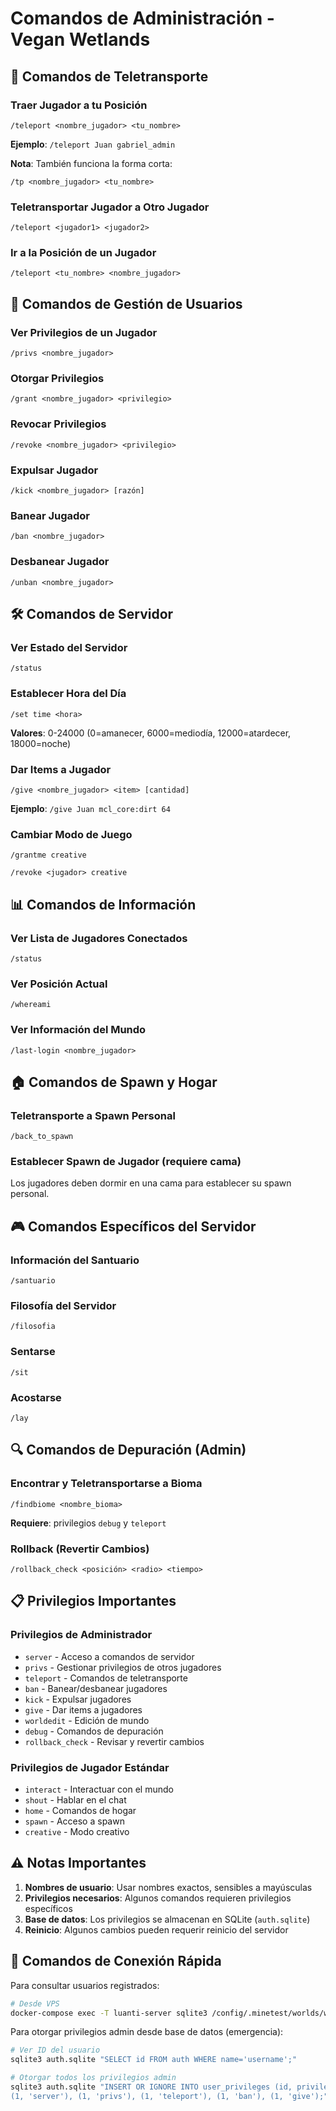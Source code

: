 # Comandos de Administración - Vegan Wetlands

## 🚀 Comandos de Teletransporte

### Traer Jugador a tu Posición
```
/teleport <nombre_jugador> <tu_nombre>
```
**Ejemplo**: `/teleport Juan gabriel_admin`

**Nota**: También funciona la forma corta:
```
/tp <nombre_jugador> <tu_nombre>
```

### Teletransportar Jugador a Otro Jugador
```
/teleport <jugador1> <jugador2>
```

### Ir a la Posición de un Jugador
```
/teleport <tu_nombre> <nombre_jugador>
```

## 🔧 Comandos de Gestión de Usuarios

### Ver Privilegios de un Jugador
```
/privs <nombre_jugador>
```

### Otorgar Privilegios
```
/grant <nombre_jugador> <privilegio>
```

### Revocar Privilegios
```
/revoke <nombre_jugador> <privilegio>
```

### Expulsar Jugador
```
/kick <nombre_jugador> [razón]
```

### Banear Jugador
```
/ban <nombre_jugador>
```

### Desbanear Jugador
```
/unban <nombre_jugador>
```

## 🛠️ Comandos de Servidor

### Ver Estado del Servidor
```
/status
```

### Establecer Hora del Día
```
/set time <hora>
```
**Valores**: 0-24000 (0=amanecer, 6000=mediodía, 12000=atardecer, 18000=noche)

### Dar Items a Jugador
```
/give <nombre_jugador> <item> [cantidad]
```
**Ejemplo**: `/give Juan mcl_core:dirt 64`

### Cambiar Modo de Juego
```
/grantme creative
```
```
/revoke <jugador> creative
```

## 📊 Comandos de Información

### Ver Lista de Jugadores Conectados
```
/status
```

### Ver Posición Actual
```
/whereami
```

### Ver Información del Mundo
```
/last-login <nombre_jugador>
```

## 🏠 Comandos de Spawn y Hogar

### Teletransporte a Spawn Personal
```
/back_to_spawn
```

### Establecer Spawn de Jugador (requiere cama)
Los jugadores deben dormir en una cama para establecer su spawn personal.

## 🎮 Comandos Específicos del Servidor

### Información del Santuario
```
/santuario
```

### Filosofía del Servidor
```
/filosofia
```

### Sentarse
```
/sit
```

### Acostarse
```
/lay
```

## 🔍 Comandos de Depuración (Admin)

### Encontrar y Teletransportarse a Bioma
```
/findbiome <nombre_bioma>
```
**Requiere**: privilegios `debug` y `teleport`

### Rollback (Revertir Cambios)
```
/rollback_check <posición> <radio> <tiempo>
```

## 📋 Privilegios Importantes

### Privilegios de Administrador
- `server` - Acceso a comandos de servidor
- `privs` - Gestionar privilegios de otros jugadores
- `teleport` - Comandos de teletransporte
- `ban` - Banear/desbanear jugadores
- `kick` - Expulsar jugadores
- `give` - Dar items a jugadores
- `worldedit` - Edición de mundo
- `debug` - Comandos de depuración
- `rollback_check` - Revisar y revertir cambios

### Privilegios de Jugador Estándar
- `interact` - Interactuar con el mundo
- `shout` - Hablar en el chat
- `home` - Comandos de hogar
- `spawn` - Acceso a spawn
- `creative` - Modo creativo

## ⚠️ Notas Importantes

1. **Nombres de usuario**: Usar nombres exactos, sensibles a mayúsculas
2. **Privilegios necesarios**: Algunos comandos requieren privilegios específicos
3. **Base de datos**: Los privilegios se almacenan en SQLite (`auth.sqlite`)
4. **Reinicio**: Algunos cambios pueden requerir reinicio del servidor

## 🔗 Comandos de Conexión Rápida

Para consultar usuarios registrados:
```bash
# Desde VPS
docker-compose exec -T luanti-server sqlite3 /config/.minetest/worlds/world/auth.sqlite 'SELECT name FROM auth;'
```

Para otorgar privilegios admin desde base de datos (emergencia):
```bash
# Ver ID del usuario
sqlite3 auth.sqlite "SELECT id FROM auth WHERE name='username';"

# Otorgar todos los privilegios admin
sqlite3 auth.sqlite "INSERT OR IGNORE INTO user_privileges (id, privilege) VALUES 
(1, 'server'), (1, 'privs'), (1, 'teleport'), (1, 'ban'), (1, 'give');"
```